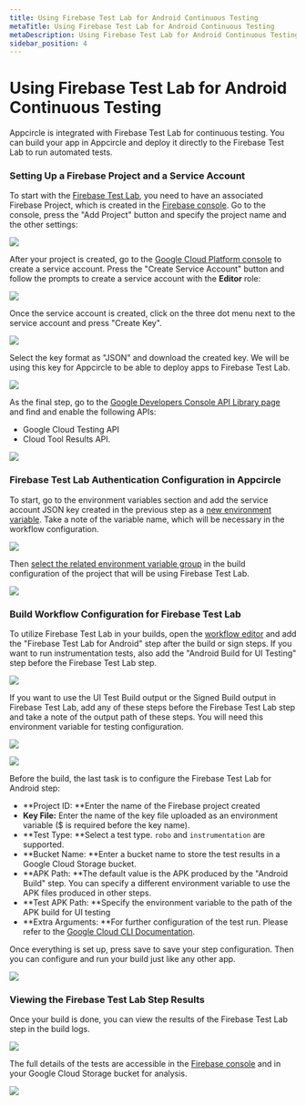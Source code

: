 ```yaml
---
title: Using Firebase Test Lab for Android Continuous Testing
metaTitle: Using Firebase Test Lab for Android Continuous Testing
metaDescription: Using Firebase Test Lab for Android Continuous Testing
sidebar_position: 4
---
```


# Using Firebase Test Lab for Android Continuous Testing

Appcircle is integrated with Firebase Test Lab for continuous testing. You can build your app in Appcircle and deploy it directly to the Firebase Test Lab to run automated tests.

### Setting Up a Firebase Project and a Service Account

To start with the [Firebase Test Lab](https://firebase.google.com/products/test-lab), you need to have an associated Firebase Project, which is created in the [Firebase console](https://console.firebase.google.com). Go to the console, press the "Add Project" button and specify the project name and the other settings:

![](<https://cdn.appcircle.io/docs/assets/image (45).png>)

After your project is created, go to the [Google Cloud Platform console](https://console.cloud.google.com/iam-admin/serviceaccounts/) to create a service account. Press the "Create Service Account" button and follow the prompts to create a service account with the **Editor** role:

![](<https://cdn.appcircle.io/docs/assets/image (49).png>)

Once the service account is created, click on the three dot menu next to the service account and press "Create Key".

![](<https://cdn.appcircle.io/docs/assets/image (50).png>)

Select the key format as "JSON" and download the created key. We will be using this key for Appcircle to be able to deploy apps to Firebase Test Lab.

![](<https://cdn.appcircle.io/docs/assets/image (51).png>)

As the final step, go to the [Google Developers Console API Library page](https://console.developers.google.com/apis/library) and find and enable the following APIs:

- Google Cloud Testing API
- Cloud Tool Results API.

![](<https://cdn.appcircle.io/docs/assets/image (61).png>)

### Firebase Test Lab Authentication Configuration in Appcircle

To start, go to the environment variables section and add the service account JSON key created in the previous step as a [new environment variable](../environment-variables/managing-variables.md#creating-environment-variable-groups). Take a note of the variable name, which will be necessary in the workflow configuration.

![](<https://cdn.appcircle.io/docs/assets/image (52).png>)

Then [select the related environment variable group](../environment-variables/managing-variables.md#using-environment-variable-groups-in-builds) in the build configuration of the project that will be using Firebase Test Lab.

![](<https://cdn.appcircle.io/docs/assets/image (59).png>)

### Build Workflow Configuration for Firebase Test Lab

To utilize Firebase Test Lab in your builds, open the [workflow editor](../workflows/why-to-use-workflows.md) and add the "Firebase Test Lab for Android" step after the build or sign steps. If you want to run instrumentation tests, also add the "Android Build for UI Testing" step before the Firebase Test Lab step.

![](<https://cdn.appcircle.io/docs/assets/image (53).png>)

If you want to use the UI Test Build output or the Signed Build output in Firebase Test Lab, add any of these steps before the Firebase Test Lab step and take a note of the output path of these steps. You will need this environment variable for testing configuration.

![](<https://cdn.appcircle.io/docs/assets/image (54).png>)

![](<https://cdn.appcircle.io/docs/assets/image (56).png>)

Before the build, the last task is to configure the Firebase Test Lab for Android step:

- **Project ID: **Enter the name of the Firebase project created
- **Key File:** Enter the name of the key file uploaded as an environment variable ($ is required before the key name).
- **Test Type: **Select a test type. `robo` and `instrumentation` are supported.
- **Bucket Name: **Enter a bucket name to store the test results in a Google Cloud Storage bucket.
- **APK Path: **The default value is the APK produced by the "Android Build" step. You can specify a different environment variable to use the APK files produced in other steps.
- **Test APK Path: **Specify the environment variable to the path of the APK build for UI testing
- **Extra Arguments: **For further configuration of the test run. Please refer to the [Google Cloud CLI Documentation](https://cloud.google.com/sdk/gcloud/reference/firebase/test/android/run).

Once everything is set up, press save to save your step configuration. Then you can configure and run your build just like any other app.

![](<https://cdn.appcircle.io/docs/assets/image (55).png>)

### Viewing the Firebase Test Lab Step Results

Once your build is done, you can view the results of the Firebase Test Lab step in the build logs.

![](<https://cdn.appcircle.io/docs/assets/image (62).png>)

The full details of the tests are accessible in the [Firebase console](https://console.firebase.google.com) and in your Google Cloud Storage bucket for analysis.

![](<https://cdn.appcircle.io/docs/assets/image (63).png>)
